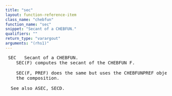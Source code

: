 ```yaml
---
title: "sec"
layout: function-reference-item
class_name: "chebfun"
function_name: "sec"
snippet: "Secant of a CHEBFUN."
qualifiers: ""
return_type: "varargout"
arguments: "(rhs1)"
---
```


<pre class="help-text"> SEC   Secant of a CHEBFUN.
    SEC(F) computes the secant of the CHEBFUN F.
 
    SEC(F, PREF) does the same but uses the CHEBFUNPREF object PREF when computing
    the composition.
 
  See also ASEC, SECD.
</pre>